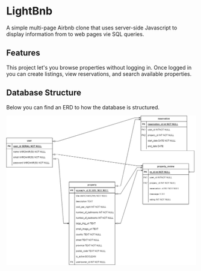 # LightBnb

A simple multi-page Airbnb clone that uses server-side Javascript to display information from to web pages vie SQL queries. 

## Features

This project let's you browse properties without logging in. Once logged in you can create listings, view reservations, and search available properties. 

## Database Structure

Below you can find an ERD to how the database is structured.

![ERD of database](./lightbnb.drawio.png)
